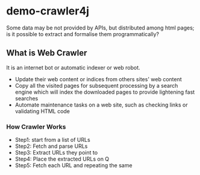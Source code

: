 # demo-crawler4j

Some data may be not provided by APIs, but distributed among html pages; is it possible to extract and formalise them programmatically?

## What is Web Crawler

It is an internet bot or automatic indexer or web robot. 

* Update their web content or indices from others sites' web content
* Copy all the visited pages for subsequent processing by a search engine which will index the downloaded pages to provide lightening fast searches
* Automate maintenance tasks on a web site, such as checking links or validating HTML code

### How Crawler Works
* Step1: start from a list of URLs
* Step2: Fetch and parse URLs
* Step3: Extract URLs they point to
* Step4: Place the extracted URLs on Q
* Step5: Fetch each URL and repeating the same

